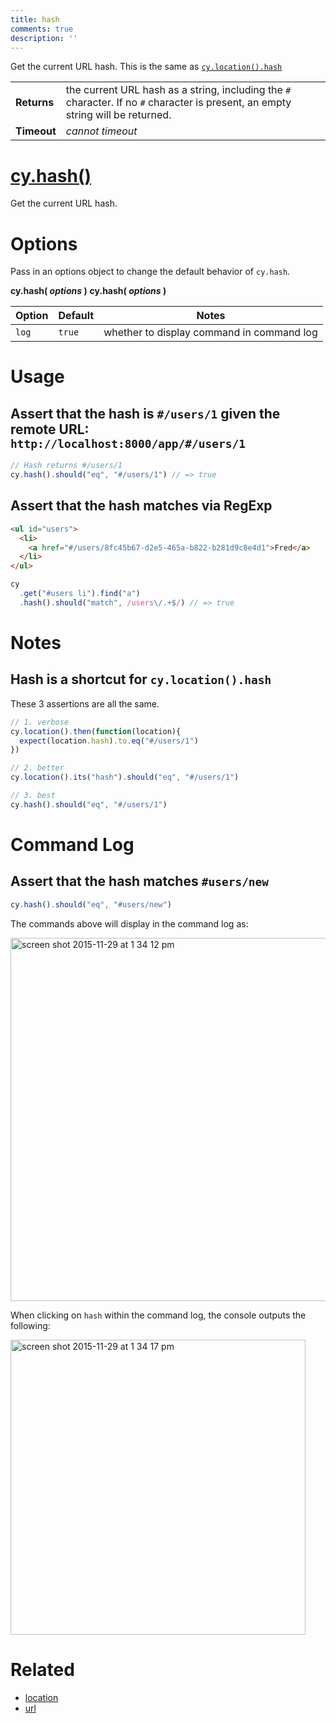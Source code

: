 ```yaml
---
title: hash
comments: true
description: ''
---
```


Get the current URL hash. This is the same as [`cy.location().hash`](https://on.cypress.io/api/location)

| | |
|--- | --- |
| **Returns** | the current URL hash as a string, including the `#` character. If no `#` character is present, an empty string will be returned. |
| **Timeout** | *cannot timeout* |

# [cy.hash()](#usage)

Get the current URL hash.

# Options

Pass in an options object to change the default behavior of `cy.hash`.

**cy.hash( *options* )**
**cy.hash( *options* )**

Option | Default | Notes
--- | --- | ---
`log` | `true` | whether to display command in command log

# Usage

## Assert that the hash is `#/users/1` given the remote URL: `http://localhost:8000/app/#/users/1`

```javascript
// Hash returns #/users/1
cy.hash().should("eq", "#/users/1") // => true
```

## Assert that the hash matches via RegExp

```html
<ul id="users">
  <li>
    <a href="#/users/8fc45b67-d2e5-465a-b822-b281d9c8e4d1">Fred</a>
  </li>
</ul>
```

```javascript
cy
  .get("#users li").find("a")
  .hash().should("match", /users\/.+$/) // => true
```

# Notes

## Hash is a shortcut for `cy.location().hash`

These 3 assertions are all the same.

```javascript
// 1. verbose
cy.location().then(function(location){
  expect(location.hash).to.eq("#/users/1")
})

// 2. better
cy.location().its("hash").should("eq", "#/users/1")

// 3. best
cy.hash().should("eq", "#/users/1")
```

# Command Log

## Assert that the hash matches `#users/new`

```javascript
cy.hash().should("eq", "#users/new")
```

The commands above will display in the command log as:

<img width="581" alt="screen shot 2015-11-29 at 1 34 12 pm" src="https://cloud.githubusercontent.com/assets/1271364/11459152/ed737be4-969d-11e5-823e-1d12cd7d03b1.png">

When clicking on `hash` within the command log, the console outputs the following:

<img width="472" alt="screen shot 2015-11-29 at 1 34 17 pm" src="https://cloud.githubusercontent.com/assets/1271364/11459153/f0aa6476-969d-11e5-9851-302957f9eb0f.png">

# Related

- [location](https://on.cypress.io/api/location)
- [url](https://on.cypress.io/api/url)
